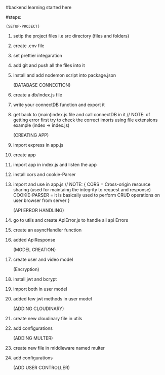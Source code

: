#backend learning started here   

#steps:

    (SETUP-PROJECT)
1. setip the project files i.e src directory (files and folders)
2. create .env file
3. set prettier integaration 
4. add git and push all the files into it
5. install and add nodemon script into package.json

    (DATABASE CONNECTION)
1. create a db/index.js file
2. write your connectDB function and export it 
3. get back to (main)index.js file and call connectDB in it
// NOTE: of getting error first try to check the correct imorts using file extensions example (index -> index.js)

    (CREATING APP)
1. import express in app.js
2. create app
3. import app in index.js and listen the app
4. install cors and cookie-Parser
5. import and use in app.js
// NOTE: {
    CORS = Cross-origin resource sharing (used for maintaing the integrity to request and response)
    COOKIE-PARSER = it is basically used to perform CRUD operations on user browser from server
}

    (API ERROR HANDLING)
1. go to utils and create ApiError.js to handle all api Errors
2. create an asyncHandler function 
3. added ApiResponse

    (MODEL CREATION)
1. create user and video model

    (Encryption)
1. install jwt and bcrypt
2. import both in user model
3. added few jwt methods in user model

    (ADDING CLOUDINARY)
1. create new cloudinary file in utils
2. add configurations

    (ADDING MULTER)
1. create new file in middleware named multer
2. add configurations 

    (ADD USER CONTROLLER)

